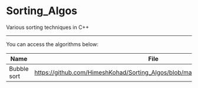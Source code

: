 # Sorting_Algos
Various sorting techniques in C++

_________________________________________________________________________________
You can access the algorithms below:

| Name | File |
|------|------|
|Bubble sort|https://github.com/HimeshKohad/Sorting_Algos/blob/main/Algorithms/BubbleSort.md|
